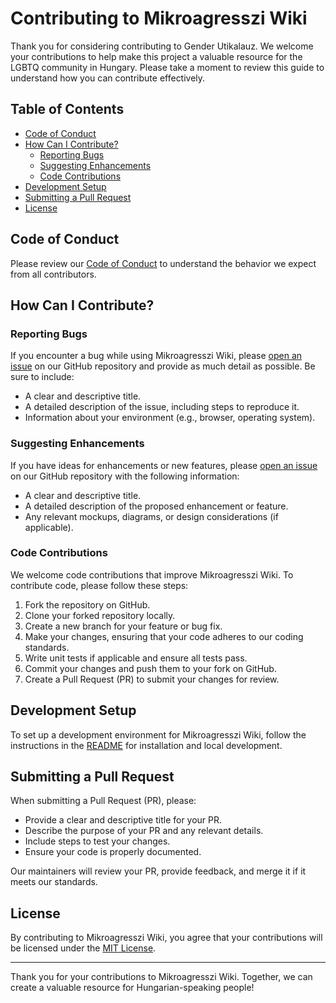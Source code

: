 # Contributing to Mikroagresszi Wiki

Thank you for considering contributing to Gender Utikalauz. We welcome your contributions to help make this project a valuable resource for the LGBTQ community in Hungary. Please take a moment to review this guide to understand how you can contribute effectively.

## Table of Contents

- [Code of Conduct](#code-of-conduct)
- [How Can I Contribute?](#how-can-i-contribute)
  - [Reporting Bugs](#reporting-bugs)
  - [Suggesting Enhancements](#suggesting-enhancements)
  - [Code Contributions](#code-contributions)
- [Development Setup](#development-setup)
- [Submitting a Pull Request](#submitting-a-pull-request)
- [License](#license)

## Code of Conduct

Please review our [Code of Conduct](CODE_OF_CONDUCT.md) to understand the behavior we expect from all contributors.

## How Can I Contribute?

### Reporting Bugs
  
If you encounter a bug while using Mikroagresszi Wiki, please [open an issue](https://github.com/adeeena/mikroagresszi-wiki-pages/issues/new) on our GitHub repository and provide as much detail as possible. Be sure to include:

- A clear and descriptive title.
- A detailed description of the issue, including steps to reproduce it.
- Information about your environment (e.g., browser, operating system).

### Suggesting Enhancements

If you have ideas for enhancements or new features, please [open an issue](https://github.com/adeeena/mikroagresszi-wiki-pages/issues/new) on our GitHub repository with the following information:

- A clear and descriptive title.
- A detailed description of the proposed enhancement or feature.
- Any relevant mockups, diagrams, or design considerations (if applicable).

### Code Contributions

We welcome code contributions that improve Mikroagresszi Wiki. To contribute code, please follow these steps:

1. Fork the repository on GitHub.
2. Clone your forked repository locally.
3. Create a new branch for your feature or bug fix.
4. Make your changes, ensuring that your code adheres to our coding standards.
5. Write unit tests if applicable and ensure all tests pass.
6. Commit your changes and push them to your fork on GitHub.
7. Create a Pull Request (PR) to submit your changes for review.

## Development Setup

To set up a development environment for Mikroagresszi Wiki, follow the instructions in the [README](README.md) for installation and local development.

## Submitting a Pull Request

When submitting a Pull Request (PR), please:

- Provide a clear and descriptive title for your PR.
- Describe the purpose of your PR and any relevant details.
- Include steps to test your changes.
- Ensure your code is properly documented.

Our maintainers will review your PR, provide feedback, and merge it if it meets our standards.

## License

By contributing to Mikroagresszi Wiki, you agree that your contributions will be licensed under the [MIT License](LICENSE).

---

Thank you for your contributions to Mikroagresszi Wiki. Together, we can create a valuable resource for Hungarian-speaking people!